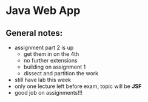 # Java Web App
## General notes:
- assignment part 2 is up
  - get them in on the 4th
  - no further extensions
  - building on assignment 1
  - dissect and partition the work
- still have lab this week
- only one lecture left before exam, topic will be **JSF**
- good job on assignments!!!
